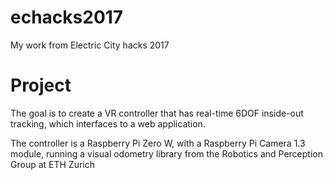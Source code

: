# echacks2017
My work from Electric City hacks 2017

# Project

The goal is to create a VR controller that has real-time 6DOF inside-out tracking, which interfaces to a web application.

The controller is a Raspberry Pi Zero W, with a Raspberry Pi Camera 1.3 module, running a visual odometry library from the Robotics and Perception Group at ETH Zurich
